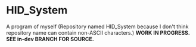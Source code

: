 # HID_System
A program of myself
(Repository named HID_System because I don't think repository name can contain non-ASCII characters.)
**WORK IN PROGRESS. SEE in-dev BRANCH FOR SOURCE.**
